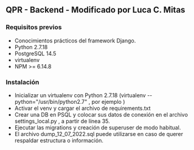 ## QPR - Backend - Modificado por Luca C. Mitas

### Requisitos previos

- Conocimientos prácticos del framework Django.
- Python 2.7.18
- PostgreSQL 14.5
- virtualenv
- NPM >= 6.14.8

### Instalación

- Inicializar un virtualenv con Python 2.7.18 (virtualenv --python="/usr/bin/python2.7" , por ejemplo )
- Activar el venv y cargar el archivo de requirements.txt
- Crear una DB en PSQL y colocar sus datos de conexión en el archivo settings_local.py , a partir de línea 35.
- Ejecutar las migrations y creación de superuser de modo habitual.
- El archivo dump_12_07_2022.sql puede utilizarse en caso de querer respaldar estructura o información.




